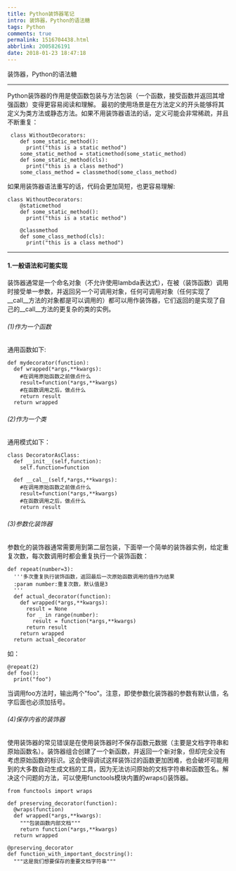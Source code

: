```yaml
---
title: Python装饰器笔记
intro: 装饰器，Python的语法糖
tags: Python
comments: true
permalink: 1516704438.html
abbrlink: 2005826191
date: 2018-01-23 18:47:18
---
```

装饰器，Python的语法糖
<!-- more -->
------
Python装饰器的作用是使函数包装与方法包装（一个函数，接受函数并返回其增强函数）变得更容易阅读和理解。 最初的使用场景是在方法定义的开头能够将其定义为类方法或静态方法。如果不用装饰器语法的话，定义可能会非常稀疏，并且不断重复：
```python3
 class WithoutDecorators:
    def some_static_method():
      print("this is a static method")
    some_static_method = staticmethod(some_static_method)
    def some_static_method(cls):
      print("this is a class method")
    some_class_method = classmethod(some_class_method)
```

如果用装饰器语法重写的话，代码会更加简短，也更容易理解:
```python3
class WithoutDecorators:
    @staticmethod
    def some_static_method():
      print("this is a static method")

    @classmethod
    def some_class_method(cls):
      print("this is a class method")
```
-------------
####   1.一般语法和可能实现

装饰器通常是一个命名对象（不允许使用lambda表达式），在被（装饰函数）调用时接受单一参数，并返回另一个可调用对象，任何可调用对象（任何实现了__call__方法的对象都是可以调用的）都可以用作装饰器，它们返回的是实现了自己的__call__方法的更复杂的类的实例。

######    (1)作为一个函数
通用函数如下:
```python3
def mydecorator(function):
  def wrapped(*args,**kwargs):
    #在调用原始函数之前做点什么
    result=function(*args,**kwargs)
    #在函数调用之后，做点什么
    return result
  return wrapped
```

######    (2)作为一个类
通用模式如下：
```python3
class DecoratorAsClass:
  def __init__(self,function):
    self.function=function

  def __cal__(self,*args,**kwargs):
    #在调用原始函数之前做点什么
    result=function(*args,**kwargs)
    #在函数调用之后，做点什么
    return result
```

######    (3)参数化装饰器
参数化的装饰器通常需要用到第二层包装，下面举一个简单的装饰器实例，给定重复次数，每次数调用时都会重复执行一个装饰函数：
```python3
def repeat(number=3):
  '''多次重复执行装饰函数，返回最后一次原始函数调用的值作为结果
  :param number:重复次数，默认值是3
  '''
  def actual_decorator(function):
    def wrapped(*args,**kwargs):
      result = None
      for _ in range(number):
        result = function(*args,**kwargs)
      return result
    return wrapped
  return actual_decorator
```
如：
```python3
@repeat(2)
def foo():
  print("foo")
```
当调用foo方法时，输出两个"foo"。注意，即使参数化装饰器的参数有默认值，名字后面也必须加括号。

######   (4)保存内省的装饰器
使用装饰器的常见错误是在使用装饰器时不保存函数元数据（主要是文档字符串和原始函数名）。装饰器组合创建了一个新函数，并返回一个新对象，但却完全没有考虑原始函数的标识。这会使得调试这样装饰过的函数更加困难，也会破坏可能用到的大多数自动生成文档的工具，因为无法访问原始的文档字符串和函数签名。解决这个问题的方法，可以使用functools模块内置的wraps()装饰器。
```python3
from functools import wraps

def preserving_decorator(function):
  @wraps(function)
  def wrapped(*args,**kwargs):
    """包装函数内部文档"""
    return function(*args,**kwargs)
  return wrapped

@preserving_decorator
def function_with_important_docstring():
  """这是我们想要保存的重要文档字符串"""
```
